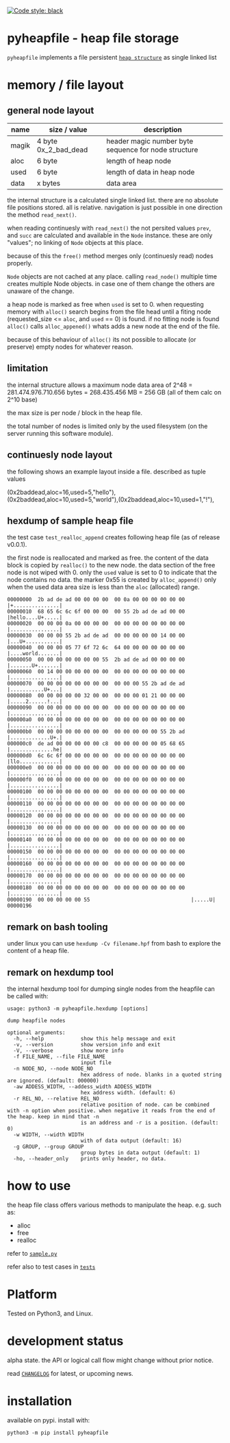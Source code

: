 
[![Code style: black](https://img.shields.io/badge/code%20style-black-000000.svg)](https://github.com/psf/black)


# pyheapfile - heap file storage

`pyheapfile` implements a file persistent 
[`heap structure`](https://en.wikipedia.org/wiki/Heap_(data_structure)) 
as single linked list


# memory / file layout

## general node layout

| name | size / value | description |
| --- | --- | --- | 
| magik | 4 byte 0x_2_bad_dead | header magic number byte sequence for node structure |
| aloc | 6 byte | length of heap node |
| used | 6 byte | length of data in heap node |
| data | x bytes | data area |

the internal structure is a calculated single linked list. 
there are no absolute file positions stored. 
all is relative.
navigation is just possible in one direction the method `read_next()`.

when reading continuesly with `read_next()` the not persited values `prev`, 
and `succ` are calculated and available in the `Node` instance. 
these are only "values"; no linking of `Node` objects at this place.

because of this the `free()` method merges only (continuesly read) nodes properly.

`Node` objects are not cached at any place.
calling `read_node()` multiple time creates multiple Node objects.
in case one of them change the others are unaware of the change.

a heap node is marked as free when `used` is set to 0. 
when requesting memory with `alloc()` search begins from the file head 
until a fiting node (requested_size <= `aloc`, and `used` == 0) is found.
if no fitting node is found `alloc()` calls `alloc_appened()` whats adds 
a new node at the end of the file. 

because of this behaviour of `alloc()` its not possible to 
allocate (or preserve) empty nodes for whatever reason.


## limitation

the internal structure allows a maximum node data area of 
2^48 = 281.474.976.710.656 bytes 
= 268.435.456 MB
= 256 GB (all of them calc on 2^10 base)

the max size is per node / block in the heap file.

the total number of nodes is limited only by the used filesystem 
(on the server running this software module).


## continuesly node layout

the following shows an example layout inside a file. 
described as tuple values

(0x2baddead,aloc=16,used=5,"hello"),(0x2baddead,aloc=10,used=5,"world"),(0x2baddead,aloc=10,used=1,"!"),


## hexdump of sample heap file 

the test case `test_realloc_append` creates following heap file (as of release v0.0.1).

the first node is reallocated and marked as free. 
the content of the data block is copied by `realloc()` to the new node.
the data section of the free node is not wiped with 0.
only the `used` value is set to 0 to indicate that the node contains no data.
the marker 0x55 is created by `alloc_append()` only when the used data area size
is less than the `aloc` (allocated) range. 


    00000000  2b ad de ad 00 00 00 00  00 0a 00 00 00 00 00 00  |+...............|
    00000010  68 65 6c 6c 6f 00 00 00  00 55 2b ad de ad 00 00  |hello....U+.....|
    00000020  00 00 00 0a 00 00 00 00  00 00 00 00 00 00 00 00  |................|
    00000030  00 00 00 55 2b ad de ad  00 00 00 00 00 14 00 00  |...U+...........|
    00000040  00 00 00 05 77 6f 72 6c  64 00 00 00 00 00 00 00  |....world.......|
    00000050  00 00 00 00 00 00 00 55  2b ad de ad 00 00 00 00  |.......U+.......|
    00000060  00 14 00 00 00 00 00 00  00 00 00 00 00 00 00 00  |................|
    00000070  00 00 00 00 00 00 00 00  00 00 00 55 2b ad de ad  |...........U+...|
    00000080  00 00 00 00 00 32 00 00  00 00 00 01 21 00 00 00  |.....2......!...|
    00000090  00 00 00 00 00 00 00 00  00 00 00 00 00 00 00 00  |................|
    000000a0  00 00 00 00 00 00 00 00  00 00 00 00 00 00 00 00  |................|
    000000b0  00 00 00 00 00 00 00 00  00 00 00 00 00 55 2b ad  |.............U+.|
    000000c0  de ad 00 00 00 00 00 c8  00 00 00 00 00 05 68 65  |..............he|
    000000d0  6c 6c 6f 00 00 00 00 00  00 00 00 00 00 00 00 00  |llo.............|
    000000e0  00 00 00 00 00 00 00 00  00 00 00 00 00 00 00 00  |................|
    000000f0  00 00 00 00 00 00 00 00  00 00 00 00 00 00 00 00  |................|
    00000100  00 00 00 00 00 00 00 00  00 00 00 00 00 00 00 00  |................|
    00000110  00 00 00 00 00 00 00 00  00 00 00 00 00 00 00 00  |................|
    00000120  00 00 00 00 00 00 00 00  00 00 00 00 00 00 00 00  |................|
    00000130  00 00 00 00 00 00 00 00  00 00 00 00 00 00 00 00  |................|
    00000140  00 00 00 00 00 00 00 00  00 00 00 00 00 00 00 00  |................|
    00000150  00 00 00 00 00 00 00 00  00 00 00 00 00 00 00 00  |................|
    00000160  00 00 00 00 00 00 00 00  00 00 00 00 00 00 00 00  |................|
    00000170  00 00 00 00 00 00 00 00  00 00 00 00 00 00 00 00  |................|
    00000180  00 00 00 00 00 00 00 00  00 00 00 00 00 00 00 00  |................|
    00000190  00 00 00 00 00 55                                 |.....U|
    00000196


## remark on bash tooling

under linux you can use `hexdump -Cv filename.hpf` from bash
to explore the content of a heap file.

## remark on hexdump tool

the internal hexdump tool for dumping single nodes from the heapfile can be called with:


    usage: python3 -m pyheapfile.hexdump [options]

    dump heapfile nodes

    optional arguments:
      -h, --help            show this help message and exit
      -v, --version         show version info and exit
      -V, --verbose         show more info
      -f FILE_NAME, --file FILE_NAME
                            input file
      -n NODE_NO, --node NODE_NO
                            hex address of node. blanks in a quoted string are ignored. (default: 000000)
      -aw ADDESS_WIDTH, --addess_width ADDESS_WIDTH
                            hex address width. (default: 6)
      -r REL_NO, --relative REL_NO
                            relative position of node. can be combined with -n option when positive. when negative it reads from the end of the heap. keep in mind that -n
                            is an address and -r is a position. (default: 0)
      -w WIDTH, --width WIDTH
                            with of data output (default: 16)
      -g GROUP, --group GROUP
                            group bytes in data output (default: 1)
      -ho, --header_only    prints only header, no data.



# how to use

the heap file class offers various methods to manipulate the heap. 
e.g. such as:
- alloc
- free
- realloc

refer to [`sample.py`](https://github.com/kr-g/pyheapfile/blob/main/sample.py)

refer also to test cases in [`tests`](https://github.com/kr-g/pyheapfile/blob/main/tests)


# Platform

Tested on Python3, and Linux.


# development status

alpha state.
the API or logical call flow might change without prior notice.

read [`CHANGELOG`](https://github.com/kr-g/pyheapfile/blob/main/CHANGELOG.MD)
for latest, or upcoming news.


# installation
    
available on pypi. install with:

    python3 -m pip install pyheapfile
    
